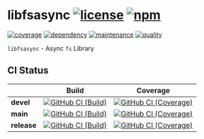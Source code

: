 # libfsasync [![license][license-image]][license-url] [![npm][npm-image]][npm-url]

[![coverage][nyc-cov-image]][github-url] [![dependency][depencency-image]][dependency-url] [![maintenance][maintenance-image]][npmsio-url] [![quality][quality-image]][npmsio-url]

`libfsasync` - Async `fs` Library

## CI Status

| | Build | Coverage |
| ---- | ---- | ---- |
| **devel** | [![GitHub CI (Build)][github-devel-build-image]][github-devel-build-url] | [![GitHub CI (Coverage)][github-devel-coverage-image]][github-devel-coverage-url] |
| **main** | [![GitHub CI (Build)][github-main-build-image]][github-main-build-url] | [![GitHub CI (Coverage)][github-main-coverage-image]][github-main-coverage-url] |
| **release** | [![GitHub CI (Build)][github-release-build-image]][github-release-build-url] | [![GitHub CI (Coverage)][github-release-coverage-image]][github-release-coverage-url] |

[depencency-image]:https://img.shields.io/librariesio/release/npm/libfsasync?logo=nodedotjs
[dependency-url]:https://npmjs.com/package/libfsasync?activeTab=dependencies
[github-devel-build-image]:https://github.com/kei-g/libfsasync/actions/workflows/build.yml/badge.svg?branch=devel
[github-devel-build-url]:https://github.com/kei-g/libfsasync/actions/workflows/build.yml?query=branch%3Adevel
[github-devel-coverage-image]:https://github.com/kei-g/libfsasync/actions/workflows/coverage.yml/badge.svg?branch=devel
[github-devel-coverage-url]:https://github.com/kei-g/libfsasync/actions/workflows/coverage.yml?query=branch%3Adevel
[github-main-build-image]:https://github.com/kei-g/libfsasync/actions/workflows/build.yml/badge.svg?branch=main
[github-main-build-url]:https://github.com/kei-g/libfsasync/actions/workflows/build.yml?query=branch%3Amain
[github-main-coverage-image]:https://github.com/kei-g/libfsasync/actions/workflows/coverage.yml/badge.svg?branch=main
[github-main-coverage-url]:https://github.com/kei-g/libfsasync/actions/workflows/coverage.yml?query=branch%3Amain
[github-release-build-image]:https://github.com/kei-g/libfsasync/actions/workflows/build.yml/badge.svg?branch=release
[github-release-build-url]:https://github.com/kei-g/libfsasync/actions/workflows/build.yml?query=branch%3Arelease
[github-release-coverage-image]:https://github.com/kei-g/libfsasync/actions/workflows/coverage.yml/badge.svg?branch=release
[github-release-coverage-url]:https://github.com/kei-g/libfsasync/actions/workflows/coverage.yml?query=branch%3Arelease
[github-url]:https://github.com/kei-g/libfsasync
[license-image]:https://img.shields.io/github/license/kei-g/libfsasync
[license-url]:https://opensource.org/licenses/BSD-3-Clause
[maintenance-image]:https://img.shields.io/npms-io/maintenance-score/libfsasync?logo=npm
[npm-image]:https://img.shields.io/npm/v/libfsasync.svg?logo=npm
[npm-url]:https://npmjs.org/package/libfsasync
[npmsio-url]:https://npms.io/search?q=libfsasync
[nyc-cov-image]:https://img.shields.io/nycrc/kei-g/libfsasync?config=.nycrc.json&label=coverage&logo=mocha
[quality-image]:https://img.shields.io/npms-io/quality-score/libfsasync?logo=npm
